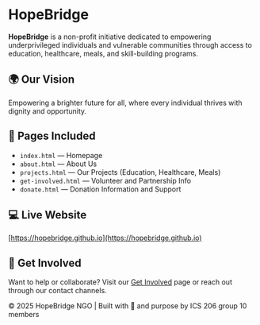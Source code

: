 # HopeBridge

**HopeBridge** is a non-profit initiative dedicated to empowering underprivileged individuals and vulnerable communities through access to education, healthcare, meals, and skill-building programs.

## 🌍 Our Vision

Empowering a brighter future for all, where every individual thrives with dignity and opportunity.

## 📁 Pages Included

- `index.html` — Homepage
- `about.html` — About Us
- `projects.html` — Our Projects (Education, Healthcare, Meals)
- `get-involved.html` — Volunteer and Partnership Info
- `donate.html` — Donation Information and Support

## 💻 Live Website

[https://hopebridge.github.io](https://hopebridge.github.io)

## 🤝 Get Involved

Want to help or collaborate? Visit our [Get Involved](./get-involved.html) page or reach out through our contact channels.


© 2025 HopeBridge NGO | Built with 💙 and purpose by ICS 206 group 10 members
